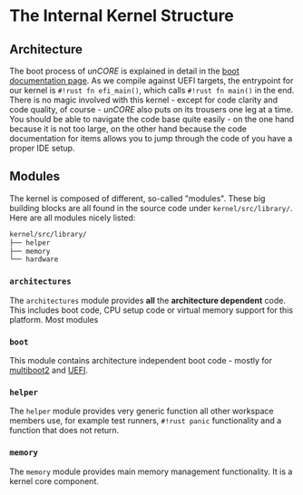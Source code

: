 # The Internal Kernel Structure

## Architecture

The boot process of _unCORE_ is explained in detail in the [boot documentation page][docs-boot]. As we compile against UEFI targets, the entrypoint for our kernel is `#!rust fn efi_main()`, which calls `#!rust fn main()` in the end. There is no magic involved with this kernel - except for code clarity and code quality, of course - _unCORE_ also puts on its trousers one leg at a time. You should be able to navigate the code base quite easily - on the one hand because it is not too large, on the other hand because the code documentation for items allows you to jump through the code of you have a proper IDE setup.

## Modules

The kernel is composed of different, so-called "modules". These big building blocks are all found in the source code under `kernel/src/library/`. Here are all modules nicely listed:

``` BASH
kernel/src/library/
├── helper
├── memory
└── hardware
```

### `architectures`

The `architectures` module provides **all** the **architecture dependent** code. This includes boot code, CPU setup code or virtual memory support for this platform. Most modules

### `boot`

This module contains architecture independent boot code - mostly for [multiboot2] and [UEFI].

### `helper`

The `helper` module provides very generic function all other workspace members use, for example test runners, `#!rust panic` functionality and a function that does not return.

### `memory`

The `memory` module provides main memory management functionality. It is a kernel core component.

[//]: # (Links)

[docs-boot]: ./architecture/boot.md

[Hardware Abstraction Layer]: https://en.wikipedia.org/wiki/Hardware_abstraction
[Rust]: https://www.rust-lang.org/

[multiboot2]: https://www.gnu.org/software/grub/manual/multiboot2/multiboot.html
[GRUB2]: https://en.wikipedia.org/wiki/GNU_GRUB
[UEFI]: https://en.wikipedia.org/wiki/Unified_Extensible_Firmware_Interface
